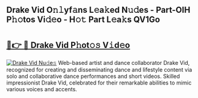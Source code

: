 ## Drake Vid O𝚗𝚕yf𝚊ns L𝚎a𝚔ed N𝚞𝚍es - Part-OIH P𝚑𝚘tos Vi𝚍𝚎o - H𝚘𝚝 Part L𝚎a𝚔s QV1Go

# <h2><a href="http://kfe85x.oniu.top/?m=Drake+Vid">🔗👉 🔴 Drake Vid P𝚑ot𝚘𝚜 V𝚒d𝚎o</a></h2>

[![Drake Vid Nu𝚍e𝚜](https://i.imgur.com/0qMVB7G.gif)](http://kfe85x.oniu.top/?m=Drake+Vid)
Web-based artist and dance collaborator Drake Vid, recognized for creating and disseminating dance and lifestyle content via solo and collaborative dance performances and short videos. Skilled impressionist Drake Vid, celebrated for their remarkable abilities to mimic various voices and accents.  

